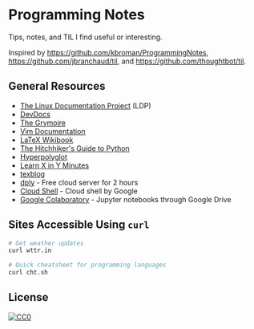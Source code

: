 # Programming Notes

Tips, notes, and TIL I find useful or interesting.

Inspired by https://github.com/kbroman/ProgrammingNotes,
https://github.com/jbranchaud/til, and 
https://github.com/thoughtbot/til.

## General Resources

- [The Linux Documentation Project][tldp] (LDP)
- [DevDocs][dd]
- [The Grymoire][theg]
- [Vim Documentation][vimdoc]
- [LaTeX Wikibook][latex-wiki]
- [The Hitchhiker's Guide to Python][pyhitch]
- [Hyperpolyglot][poly]
- [Learn X in Y Minutes][minutes]
- [texblog][texblog]
- [dply][dply] - Free cloud server for 2 hours
- [Cloud Shell][googleshell] - Cloud shell by Google
- [Google Colaboratory][colab] - Jupyter notebooks through Google Drive

[tldp]: http://tldp.org/
[dd]: http://devdocs.io/
[theg]: http://www.grymoire.com/
[vimdoc]: http://vimdoc.sourceforge.net/htmldoc/usr_toc.html
[latex-wiki]: https://en.wikibooks.org/wiki/LaTeX
[pyhitch]: http://docs.python-guide.org/
[poly]: http://hyperpolyglot.org/
[minutes]: https://learnxinyminutes.com/
[texblog]: http://texblog.org/
[dply]: https://dply.co
[googleshell]: https://console.cloud.google.com/cloudshell
[colab]: https://colab.research.google.com/

## Sites Accessible Using `curl`

```sh
# Get weather updates
curl wttr.in

# Quick cheatsheet for programming languages
curl cht.sh
```

## License

[![CC0](http://mirrors.creativecommons.org/presskit/buttons/88x31/svg/cc-zero.svg)](https://creativecommons.org/publicdomain/zero/1.0/)
